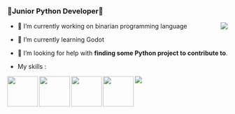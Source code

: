 ### 🐍Junior Python Developer🐍
<img src="https://github-readme-stats.vercel.app/api?username=farkon00&theme=radical&count_private=true&show_icons=true" align=right>

- 🔭 I’m currently working on binarian programming language
- 🌱 I’m currently learning Godot
- 🤔 I’m looking for help with **finding some Python project to contribute to**.

- My skills :
<div>
<img src="https://cdn.icon-icons.com/icons2/1508/PNG/512/python_104451.png" width="70" height="70" align=left>
<img src="https://upload.wikimedia.org/wikipedia/commons/thumb/6/6a/Godot_icon.svg/900px-Godot_icon.svg.png?20170822201738" width="70" height="70" align=left>
<img src="https://cdn.icon-icons.com/icons2/2107/PNG/512/file_type_django_icon_130645.png" width="70" height="70" align=left>
<img src="https://cdn.icon-icons.com/icons2/2108/PNG/512/javascript_icon_130900.png" width="70" height="70" align=left>
</div>
<p><img src="http://github-readme-streak-stats.herokuapp.com?user=farkon00&theme=jolly&hide_border=true&date_format=M%20j%5B%2C%20Y%5D" align=center></p>
